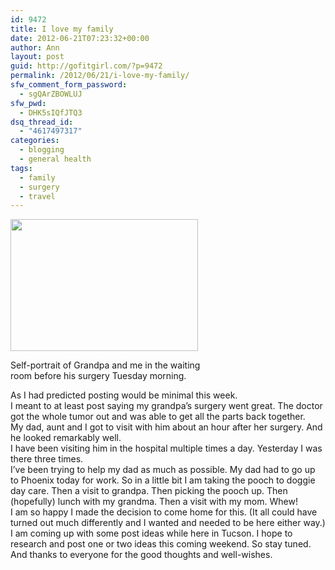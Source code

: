 ```yaml
---
id: 9472
title: I love my family
date: 2012-06-21T07:23:32+00:00
author: Ann
layout: post
guid: http://gofitgirl.com/?p=9472
permalink: /2012/06/21/i-love-my-family/
sfw_comment_form_password:
  - sgQArZBOWLUJ
sfw_pwd:
  - DHK5sIQfJTQ3
dsq_thread_id:
  - "4617497317"
categories:
  - blogging
  - general health
tags:
  - family
  - surgery
  - travel
---
```

<div id="attachment_9474" style="width: 310px" class="wp-caption alignleft">
  <a href="http://gofitgirl.com/?attachment_id=9474" rel="attachment wp-att-9474"><img class="size-medium wp-image-9474" title="grandpa ann" src="http://gofitgirl.com/wp-content/uploads/2012/06/grandpa-ann1-300x211.jpg" alt="" width="300" height="211" /></a>
  
  <p class="wp-caption-text">
    Self-portrait of Grandpa and me in the waiting room before his surgery Tuesday morning.
  </p>
</div>

  
As I had predicted posting would be minimal this week.  
I meant to at least post saying my grandpa&#8217;s surgery went great. The doctor got the whole tumor out and was able to get all the parts back together.  
My dad, aunt and I got to visit with him about an hour after her surgery. And he looked remarkably well.  
I have been visiting him in the hospital multiple times a day. Yesterday I was there three times.  
I&#8217;ve been trying to help my dad as much as possible. My dad had to go up to Phoenix today for work. So in a little bit I am taking the pooch to doggie day care. Then a visit to grandpa. Then picking the pooch up. Then (hopefully) lunch with my grandma. Then a visit with my mom. Whew!  
I am so happy I made the decision to come home for this. (It all could have turned out much differently and I wanted and needed to be here either way.)  
I am coming up with some post ideas while here in Tucson. I hope to research and post one or two ideas this coming weekend. So stay tuned. And thanks to everyone for the good thoughts and well-wishes.